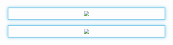 <div align="center">
  <div style="border: 2px solid skyblue; padding: 10px; box-shadow: 0 0 10px skyblue;">
    <a href="https://www.youtube.com/@tysuiku" target="_blank">
      <img src="https://puu.sh/JD4aB/7e3925b030.gif">
    </a>
  </div>
  <br>
  <div style="border: 2px solid skyblue; padding: 10px; box-shadow: 0 0 10px skyblue;">
    <img src="https://github-readme-stats.vercel.app/api?username=Tysuiku&show_icons=true&theme=radical">
  </div>
</div>



